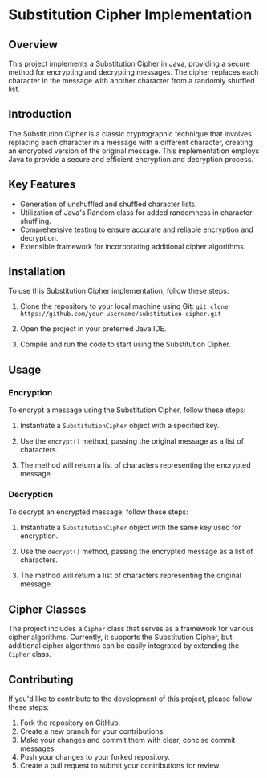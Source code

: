 # Substitution Cipher Implementation

## Overview

This project implements a Substitution Cipher in Java, providing a secure method for encrypting and decrypting messages. The cipher replaces each character in the message with another character from a randomly shuffled list.

## Introduction

The Substitution Cipher is a classic cryptographic technique that involves replacing each character in a message with a different character, creating an encrypted version of the original message. This implementation employs Java to provide a secure and efficient encryption and decryption process.

## Key Features

- Generation of unshuffled and shuffled character lists.
- Utilization of Java's Random class for added randomness in character shuffling.
- Comprehensive testing to ensure accurate and reliable encryption and decryption.
- Extensible framework for incorporating additional cipher algorithms.

## Installation

To use this Substitution Cipher implementation, follow these steps:

1. Clone the repository to your local machine using Git:
`git clone https://github.com/your-username/substitution-cipher.git`

2. Open the project in your preferred Java IDE.

3. Compile and run the code to start using the Substitution Cipher.

## Usage

### Encryption

To encrypt a message using the Substitution Cipher, follow these steps:

1. Instantiate a `SubstitutionCipher` object with a specified key.

2. Use the `encrypt()` method, passing the original message as a list of characters.

3. The method will return a list of characters representing the encrypted message.

### Decryption

To decrypt an encrypted message, follow these steps:

1. Instantiate a `SubstitutionCipher` object with the same key used for encryption.

2. Use the `decrypt()` method, passing the encrypted message as a list of characters.

3. The method will return a list of characters representing the original message.

## Cipher Classes

The project includes a `Cipher` class that serves as a framework for various cipher algorithms. Currently, it supports the Substitution Cipher, but additional cipher algorithms can be easily integrated by extending the `Cipher` class.

## Contributing

If you'd like to contribute to the development of this project, please follow these steps:

1. Fork the repository on GitHub.
2. Create a new branch for your contributions.
3. Make your changes and commit them with clear, concise commit messages.
4. Push your changes to your forked repository.
5. Create a pull request to submit your contributions for review.

